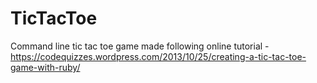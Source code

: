 # TicTacToe

Command line tic tac toe game made following online tutorial - 
https://codequizzes.wordpress.com/2013/10/25/creating-a-tic-tac-toe-game-with-ruby/
